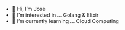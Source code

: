 - 👋 Hi, I’m Jose
- 👀 I’m interested in ... Golang & Elixir
- 🌱 I’m currently learning ... Cloud Computing

<!---
drpaij0se/drpaij0se is a ✨ special ✨ repository because its `README.md` (this file) appears on your GitHub profile.
You can click the Preview link to take a look at your changes.
--->
